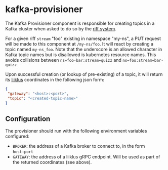 # kafka-provisioner

The Kafka Provisioner component is responsible for creating
topics in a Kafka cluster when asked to do so by the 
[riff system](https://github.com/projectriff/system).

For a given riff `stream` "foo" existing in namespace "my-ns",
a PUT request will be made to this component at `/my-ns/foo`.
It will react by creating a topic named `my-ns_foo`.
Note that the underscore is an allowed character in Kafka topic names
but is disallowed is kubernetes resource names.
This avoids collisions between `ns=foo-bar:stream=quizz` and 
`ns=foo:stream=bar-quizz` 

Upon successful creation (or lookup of pre-existing) of a topic,
it will return its [liiklus](https://github.com/bsideup/liiklus)
coordinates in the following json form:
 ```json
{
  "gateway": "<host>:<port>",
  "topic": "<created-topic-name>"
}
```

## Configuration
The provisioner should run with the following environment variables
configured:
* `BROKER`: the address of a Kafka broker to connect to, in the form `host:port`
* `GATEWAY`: the address of a liiklus gRPC endpoint. Will be used as part
of the returned coordinates (see above).

